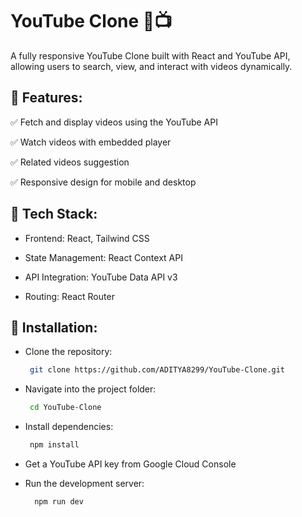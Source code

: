 # YouTube Clone 🎥📺

A fully responsive YouTube Clone built with React and YouTube API, allowing users to search, view, and interact with videos dynamically.


##  🔹 Features:

✅ Fetch and display videos using the YouTube API

✅ Watch videos with embedded player

✅ Related videos suggestion

✅ Responsive design for mobile and desktop


## 🔧 Tech Stack:

* Frontend: React, Tailwind CSS

* State Management: React Context API 

* API Integration: YouTube Data API v3

* Routing: React Router

## 🔧 Installation:

- Clone the repository:
   ```bash
    git clone https://github.com/ADITYA8299/YouTube-Clone.git

- Navigate into the project folder:
   ```bash
    cd YouTube-Clone

- Install dependencies:
   ```bash
    npm install

- Get a YouTube API key from Google Cloud Console

- Run the development server:
  ```bash
    npm run dev


